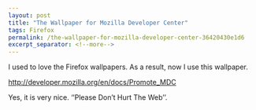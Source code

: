 ```yaml
---
layout: post
title: "The Wallpaper for Mozilla Developer Center"
tags: Firefox
permalink: /the-wallpaper-for-mozilla-developer-center-36420430e1d6
excerpt_separator: <!--more-->
---
```

I used to love the Firefox wallpapers. As a result, now I use this wallpaper.

http://developer.mozilla.org/en/docs/Promote_MDC

Yes, it is very nice. ‘’Please Don’t Hurt The Web’’.
<!--more-->
